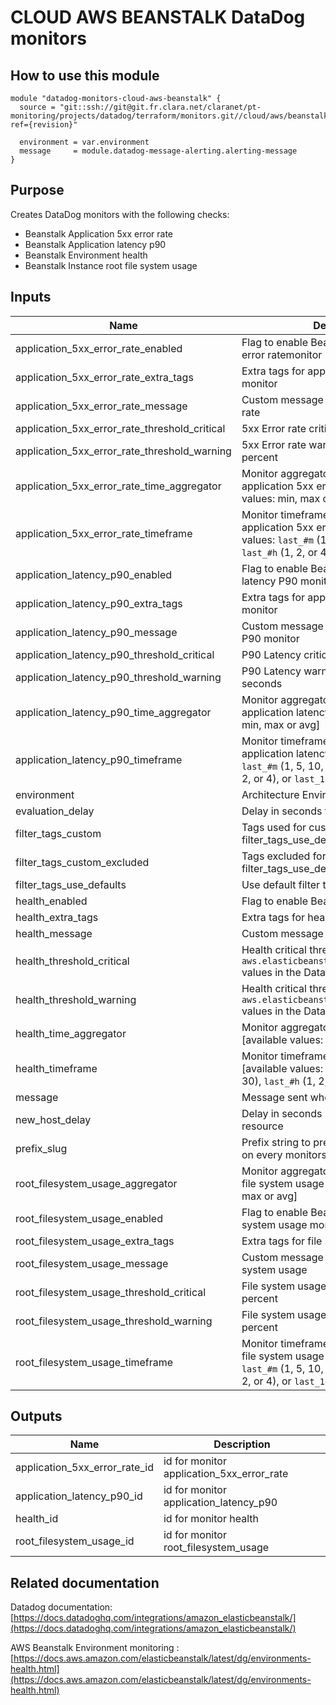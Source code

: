 # CLOUD AWS BEANSTALK DataDog monitors

## How to use this module

```
module "datadog-monitors-cloud-aws-beanstalk" {
  source = "git::ssh://git@git.fr.clara.net/claranet/pt-monitoring/projects/datadog/terraform/monitors.git//cloud/aws/beanstalk?ref={revision}"

  environment = var.environment
  message     = module.datadog-message-alerting.alerting-message
}

```

## Purpose

Creates DataDog monitors with the following checks:

- Beanstalk Application 5xx error rate
- Beanstalk Application latency p90
- Beanstalk Environment health
- Beanstalk Instance root file system usage

## Inputs

| Name | Description | Type | Default | Required |
|------|-------------|:----:|:-----:|:-----:|
| application\_5xx\_error\_rate\_enabled | Flag to enable Beanstalk application 5xx error ratemonitor | string | `"true"` | no |
| application\_5xx\_error\_rate\_extra\_tags | Extra tags for application 5xx error rate monitor | list(string) | `[]` | no |
| application\_5xx\_error\_rate\_message | Custom message for application 5xx error rate | string | `""` | no |
| application\_5xx\_error\_rate\_threshold\_critical | 5xx Error rate critical threshold in percent | string | `"5"` | no |
| application\_5xx\_error\_rate\_threshold\_warning | 5xx Error rate warning threshold in percent | string | `"3"` | no |
| application\_5xx\_error\_rate\_time\_aggregator | Monitor aggregator for beanstalk application 5xx error rate [available values: min, max or avg] | string | `"sum"` | no |
| application\_5xx\_error\_rate\_timeframe | Monitor timeframe for beanstalk application 5xx error rate [available values: `last_#m` (1, 5, 10, 15, or 30), `last_#h` (1, 2, or 4), or `last_1d`] | string | `"last_15m"` | no |
| application\_latency\_p90\_enabled | Flag to enable Beanstalk application latency P90 monitor | string | `"true"` | no |
| application\_latency\_p90\_extra\_tags | Extra tags for application latency P90 monitor | list(string) | `[]` | no |
| application\_latency\_p90\_message | Custom message for application latency P90 monitor | string | `""` | no |
| application\_latency\_p90\_threshold\_critical | P90 Latency critical threshold in seconds | string | `"0.5"` | no |
| application\_latency\_p90\_threshold\_warning | P90 Latency warning threshold in seconds | string | `"0.3"` | no |
| application\_latency\_p90\_time\_aggregator | Monitor aggregator for beanstalk application latency P90 [available values: min, max or avg] | string | `"min"` | no |
| application\_latency\_p90\_timeframe | Monitor timeframe for beanstalk application latency P90 [available values: `last_#m` (1, 5, 10, 15, or 30), `last_#h` (1, 2, or 4), or `last_1d`] | string | `"last_15m"` | no |
| environment | Architecture Environment | string | n/a | yes |
| evaluation\_delay | Delay in seconds for the metric evaluation | string | `"900"` | no |
| filter\_tags\_custom | Tags used for custom filtering when filter_tags_use_defaults is false | string | `"*"` | no |
| filter\_tags\_custom\_excluded | Tags excluded for custom filtering when filter_tags_use_defaults is false | string | `""` | no |
| filter\_tags\_use\_defaults | Use default filter tags convention | string | `"true"` | no |
| health\_enabled | Flag to enable Beanstalk Health monitor | string | `"true"` | no |
| health\_extra\_tags | Extra tags for health monitor | list(string) | `[]` | no |
| health\_message | Custom message for health monitor | string | `""` | no |
| health\_threshold\_critical | Health critical threshold (see the `aws.elasticbeanstalk.environment_health` values in the Datadog documentation) | string | `"20"` | no |
| health\_threshold\_warning | Health critical threshold (see the `aws.elasticbeanstalk.environment_health` values in the Datadog documentation) | string | `"15"` | no |
| health\_time\_aggregator | Monitor aggregator for beanstalk health [available values: min, max or avg] | string | `"min"` | no |
| health\_timeframe | Monitor timeframe for beanstalk health [available values: `last_#m` (1, 5, 10, 15, or 30), `last_#h` (1, 2, or 4), or `last_1d`] | string | `"last_15m"` | no |
| message | Message sent when an alert is triggered | string | n/a | yes |
| new\_host\_delay | Delay in seconds before monitor new resource | string | `"300"` | no |
| prefix\_slug | Prefix string to prepend between brackets on every monitors names | string | `""` | no |
| root\_filesystem\_usage\_aggregator | Monitor aggregator for beanstalk instance file system usage [available values: min, max or avg] | string | `"min"` | no |
| root\_filesystem\_usage\_enabled | Flag to enable Beanstalk instance file system usage monitor | string | `"true"` | no |
| root\_filesystem\_usage\_extra\_tags | Extra tags for file system usage monitor | list(string) | `[]` | no |
| root\_filesystem\_usage\_message | Custom message for application file system usage | string | `""` | no |
| root\_filesystem\_usage\_threshold\_critical | File system usage critical threshold in percent | string | `"90"` | no |
| root\_filesystem\_usage\_threshold\_warning | File system usage warning threshold in percent | string | `"80"` | no |
| root\_filesystem\_usage\_timeframe | Monitor timeframe for beanstalk instance file system usage [available values: `last_#m` (1, 5, 10, 15, or 30), `last_#h` (1, 2, or 4), or `last_1d`] | string | `"last_15m"` | no |

## Outputs

| Name | Description |
|------|-------------|
| application\_5xx\_error\_rate\_id | id for monitor application_5xx_error_rate |
| application\_latency\_p90\_id | id for monitor application_latency_p90 |
| health\_id | id for monitor health |
| root\_filesystem\_usage\_id | id for monitor root_filesystem_usage |

## Related documentation

Datadog documentation: [https://docs.datadoghq.com/integrations/amazon_elasticbeanstalk/](https://docs.datadoghq.com/integrations/amazon_elasticbeanstalk/)

AWS Beanstalk Environment monitoring : [https://docs.aws.amazon.com/elasticbeanstalk/latest/dg/environments-health.html](https://docs.aws.amazon.com/elasticbeanstalk/latest/dg/environments-health.html)
